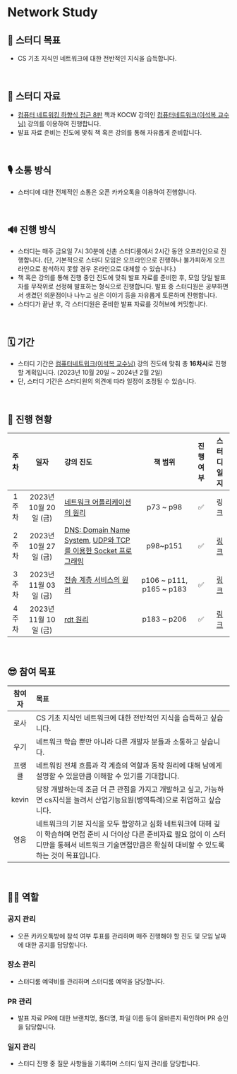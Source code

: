 # Network Study

## 🎯 스터디 목표

* CS 기초 지식인 네트워크에 대한 전반적인 지식을 습득합니다.

<br>


## 📘 스터디 자료

* [컴퓨터 네트워킹 하향식 접근 8판](https://product.kyobobook.co.kr/detail/S000061694627) 책과 KOCW 강의인 [컴퓨터네트워크(이석복 교수님)](http://www.kocw.net/home/cview.do?cid=6b984f376cfb8f70) 강의를 이용하여 진행합니다.
* 발표 자료 준비는 진도에 맞춰 책 혹은 강의를 통해 자유롭게 준비합니다.

<br>


## 🎙 소통 방식

* 스터디에 대한 전체적인 소통은 오픈 카카오톡을 이용하여 진행합니다.

<br>


## 🔊 진행 방식

* 스터디는 매주 금요일 7시 30분에 신촌 스터디룸에서 2시간 동안 오프라인으로 진행합니다. (단, 기본적으로 스터디 모임은 오프라인으로 진행하나 불가피하게 오프라인으로 참석하지 못할 경우 온라인으로 대체할 수 있습니다.)
* 책 혹은 강의를 통해 진행 중인 진도에 맞춰 발표 자료를 준비한 후, 모임 당일 발표자를 무작위로 선정해 발표하는 형식으로 진행합니다. 발표 중 스터디원은 공부하면서 생겼던 의문점이나 나누고 싶은 이야기 등을 자유롭게 토론하며 진행합니다.
* 스터디가 끝난 후, 각 스터디원은 준비한 발표 자료를 깃허브에 커밋합니다.

<br>


## 🗓 기간

* 스터디 기간은 [컴퓨터네트워크(이석복 교수님)](http://www.kocw.net/home/cview.do?cid=6b984f376cfb8f70) 강의 진도에 맞춰 총 **16차시**로 진행할 계획입니다. (2023년 10월 20일 ~ 2024년 2월 2일)
* 단, 스터디 기간은 스터디원의 의견에 따라 일정이 조정될 수 있습니다.

<br>


## 📝 진행 현황

|주차|일자|강의 진도|책 범위|진행여부|스터디 일지|
|:-:|:-:|:-|:-:|:-:|:-:|
|1주차|2023년 10월 20일 (금)|[네트워크 어플리케이션의 원리](http://www.kocw.net/home/cview.do?cid=6b984f376cfb8f70)|p73 ~ p98|✅|링크|
|2주차|2023년 10월 27일 (금)|[DNS: Domain Name System](http://www.kocw.net/home/cview.do?lid=e67188e032632367), [UDP와 TCP를 이용한 Socket 프로그래밍](http://www.kocw.net/home/cview.do?lid=0ca76babb9049fce)|p98~p151|✅|[링크](https://github.com/Network-Dev-Study/network-study/wiki/%5B%EC%8A%A4%ED%84%B0%EB%94%94-%EC%9D%BC%EC%A7%80%5D-2023%EB%85%84-10%EC%9B%94-27%EC%9D%BC-(%EA%B8%88))|
|3주차|2023년 11월 03일 (금)|[전송 계층 서비스의 원리](http://www.kocw.net/home/cview.do?lid=cb80decca73d3e5b)|p106 ~ p111, p165 ~ p183|✅|[링크](https://github.com/Network-Dev-Study/network-study/wiki/%5B%EC%8A%A4%ED%84%B0%EB%94%94-%EC%9D%BC%EC%A7%80%5D-2023%EB%85%84-11%EC%9B%94-03%EC%9D%BC-(%EA%B8%88))|
|4주차|2023년 11월 10일 (금)|[rdt 원리](http://www.kocw.net/home/cview.do?lid=27779f1d9e8ccb8d)|p183 ~ p206|✅|[링크](https://github.com/Network-Dev-Study/network-study/wiki/2023%EB%85%84-11%EC%9B%94-10%EC%9D%BC-(%EA%B8%88))|

<br>


## 😎 참여 목표

|참여자|목표|
|:-:|:-|
|로사|CS 기초 지식인 네트워크에 대한 전반적인 지식을 습득하고 싶습니다.|
|우기|네트워크 학습 뿐만 아니라 다른 개발자 분들과 소통하고 싶습니다.|
|프랭클|네트워킹 전체 흐름과 각 계층의 역할과 동작 원리에 대해 남에게 설명할 수 있을만큼 이해할 수 있기를 기대합니다.|
|kevin|당장 개발하는데 조금 더 큰 관점을 가지고 개발하고 싶고, 가능하면 cs지식을 늘려서 산업기능요원(병역특례)으로 취업하고 싶습니다.|
|영웅|네트워크의 기본 지식을 모두 함양하고 심화 네트워크에 대해 깊이 학습하며 면접 준비 시 더이상 다른 준비자료 필요 없이 이 스터디만을 통해서 네트워크 기술면접만큼은 확실히 대비할 수 있도록하는 것이 목표입니다.|

<br>


## 🙋‍♂️ 역할

### 공지 관리

* 오픈 카카오톡방에 참석 여부 투표를 관리하며 매주 진행해야 할 진도 및 모임 날짜에 대한 공지를 담당합니다.

### 장소 관리

* 스터디룸 예약비를 관리하며 스터디룸 예약을 담당합니다.

### PR 관리

* 발표 자료 PR에 대한 브랜치명, 폴더명, 파일 이름 등이 올바른지 확인하며 PR 승인을 담당합니다.

### 일지 관리

* 스터디 진행 중 질문 사항들을 기록하며 스터디 일지 관리를 담당합니다.

<br>


